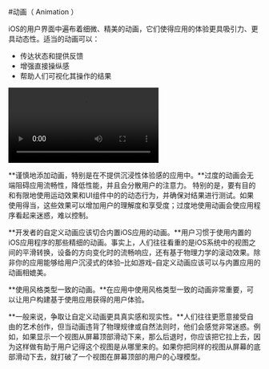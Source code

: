 #动画（ Animation ）

iOS的用户界面中遍布着细微、精美的动画，它们使得应用的体验更具吸引力、更具动态性。适当的动画可以：

* 传达状态和提供反馈
* 增强直接操纵感
* 帮助人们可视化其操作的结果


<video src="images/animation_intro.m4v"><video>


**谨慎地添加动画，特别是在不提供沉浸性体验感的应用中。**过度的动画会无端阻碍应用流畅性，降低性能，并且会分散用户的注意力。
特别的是，要有目的和有限地使用运动效果和UI组件中的的动态行为，并确保对结果进行测试。如果使用得当，这些效果可以增加用户的理解度和享受度；过度地使用动画会使应用程序看起来迷惑，难以控制。

**开发者的自定义动画应该切合内置iOS应用的动画。**用户习惯于使用内置的iOS应用程序的那些精细的动画。事实上，人们往往看重的是iOS系统中的视图之间的平滑转换，设备的方向变化时的流畅响应，还有基于物理力学的滚动效果。除非你的应用能够给用户沉浸式的体验–比如游戏–自定义动画应该可以与内置应用的动画相媲美。

**使用风格类型一致的动画。**在应用中使用风格类型一致的动画非常重要，可以让用户构建基于使用应用获得的用户体验。

**一般来说，争取让自定义动画更具真实感和现实性。**人们往往更愿意接受自由的艺术创作，但当动画违背了物理规律或自然法则时，他们会感觉非常迷惑。例如，如果显示一个视图从屏幕顶部滑动下来，那么后退时，你应该把它拉上去，因为这样做有助于用户记得这个视图是从哪里来的。如果你把同样的视图从屏幕的底部滑动下去，就打破了一个视图在屏幕顶部的用户的心理模型。


